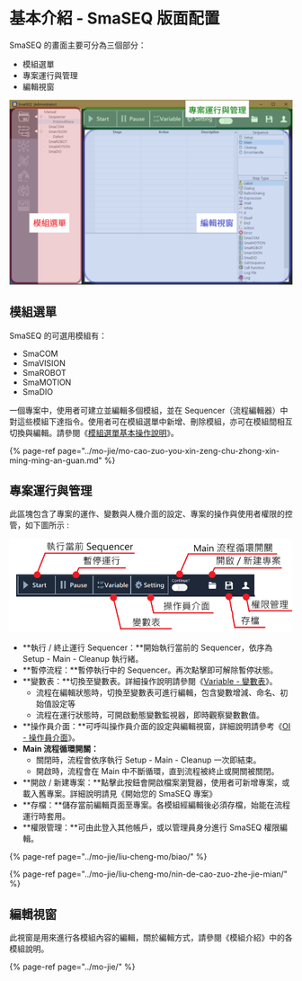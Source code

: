 # 基本介紹 - SmaSEQ 版面配置

SmaSEQ 的畫面主要可分為三個部分：

* 模組選單
* 專案運行與管理
* 編輯視窗

![SmaSEQ Layout](../.gitbook/assets/smaseq-interface-layout.png)

## 模組選單

SmaSEQ 的可選用模組有：

* SmaCOM
* SmaVISION
* SmaROBOT
* SmaMOTION
* SmaDIO

一個專案中，使用者可建立並編輯多個模組，並在 Sequencer（流程編輯器）中對這些模組下達指令。使用者可在模組選單中新增、刪除模組，亦可在模組間相互切換與編輯。請參閱《[模組選單基本操作說明](https://smasoft-support.gitbook.io/dev-manual/mo-jie/mo-cao-zuo-you-xin-zeng-chu-zhong-xin-ming-ming-an-guan)》。

{% page-ref page="../mo-jie/mo-cao-zuo-you-xin-zeng-chu-zhong-xin-ming-ming-an-guan.md" %}

## 專案運行與管理

此區塊包含了專案的運作、變數與人機介面的設定、專案的操作與使用者權限的控管，如下圖所示 :

![](../.gitbook/assets/smaseq_project-control.png)

* **執行 / 終止運行 Sequencer：**開始執行當前的 Sequencer，依序為 Setup - Main - Cleanup 執行緒。
* **暫停流程：**暫停執行中的 Sequencer。再次點擊即可解除暫停狀態。
* **變數表：**切換至變數表。詳細操作說明請參閱《[Variable - 變數表](../mo-jie/liu-cheng-mo/biao/)》。
  * 流程在編輯狀態時，切換至變數表可進行編輯，包含變數增減、命名、初始值設定等
  * 流程在運行狀態時，可開啟動態變數監視器，即時觀察變數數值。
* **操作員介面：**可呼叫操作員介面的設定與編輯視窗，詳細說明請參考《[OI - 操作員介面](../mo-jie/liu-cheng-mo/nin-de-cao-zuo-zhe-jie-mian/)》。
* **Main 流程循環開關：**
  * 關閉時，流程會依序執行 Setup - Main - Cleanup 一次即結束。
  * 開啟時，流程會在 Main 中不斷循環，直到流程被終止或開關被關閉。
* **開啟 / 新建專案：**點擊此按鈕會開啟檔案瀏覽器，使用者可新增專案，或載入舊專案。詳細說明請見《開始您的 SmaSEQ 專案》
* **存檔：**儲存當前編輯頁面至專案。各模組經編輯後必須存檔，始能在流程運行時套用。
* **權限管理：**可由此登入其他帳戶，或以管理員身分進行 SmaSEQ 權限編輯。

{% page-ref page="../mo-jie/liu-cheng-mo/biao/" %}

{% page-ref page="../mo-jie/liu-cheng-mo/nin-de-cao-zuo-zhe-jie-mian/" %}

## 編輯視窗

此視窗是用來進行各模組內容的編輯，關於編輯方式，請參閱《模組介紹》中的各模組說明。

{% page-ref page="../mo-jie/" %}

